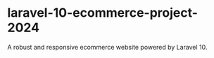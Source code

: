 # laravel-10-ecommerce-project-2024
A robust and responsive ecommerce website powered by Laravel 10.
